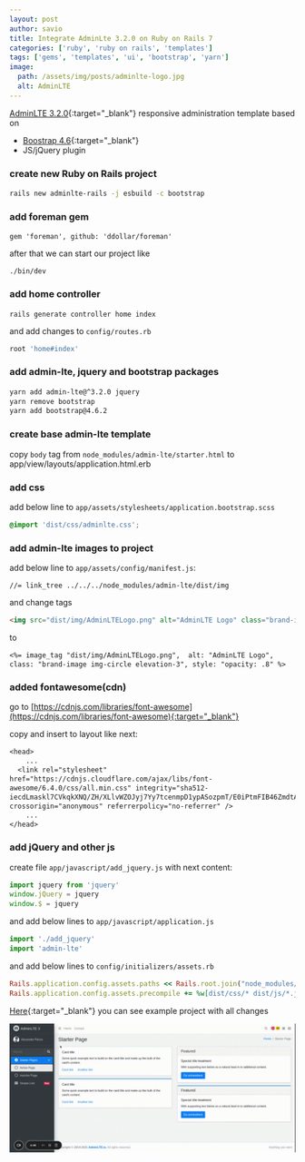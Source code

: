 ```yaml
---
layout: post
author: savio
title: Integrate AdminLte 3.2.0 on Ruby on Rails 7
categories: ['ruby', 'ruby on rails', 'templates']
tags: ['gems', 'templates', 'ui', 'bootstrap', 'yarn']
image:
  path: /assets/img/posts/adminlte-logo.jpg
  alt: AdminLTE
---
```


[AdminLTE 3.2.0](https://github.com/ColorlibHQ/AdminLTE){:target="_blank"} responsive administration template based on
- [Boostrap 4.6](https://getbootstrap.com/docs/4.6/getting-started/introduction/){:target="_blank"}
- JS/jQuery plugin


### create new Ruby on Rails project

```bash
rails new adminlte-rails -j esbuild -c bootstrap
```

### add foreman gem

```
gem 'foreman', github: 'ddollar/foreman'
```
after that we can start our project like
```
./bin/dev
```

### add home controller 

```
rails generate controller home index
```
and add changes to `config/routes.rb`

```ruby
root 'home#index'
```

### add admin-lte, jquery and bootstrap packages

```bash
yarn add admin-lte@^3.2.0 jquery
yarn remove bootstrap
yarn add bootstrap@4.6.2
```

### create base admin-lte template

copy `body` tag from `node_modules/admin-lte/starter.html`
to app/view/layouts/application.html.erb

### add css
add below line to `app/assets/stylesheets/application.bootstrap.scss` 
```scss
@import 'dist/css/adminlte.css';
```

### add admin-lte images to project

add below line to `app/assets/config/manifest.js`:
```
//= link_tree ../../../node_modules/admin-lte/dist/img
```
and change tags
```html
<img src="dist/img/AdminLTELogo.png" alt="AdminLTE Logo" class="brand-image img-circle elevation-3" style="opacity: .8">
```
to
```erbruby
<%= image_tag "dist/img/AdminLTELogo.png",  alt: "AdminLTE Logo", class: "brand-image img-circle elevation-3", style: "opacity: .8" %>
```
### added fontawesome(cdn)

go to [https://cdnjs.com/libraries/font-awesome](https://cdnjs.com/libraries/font-awesome){:target="_blank"}

copy and insert to layout like next:
```
<head>
    ...
  <link rel="stylesheet" href="https://cdnjs.cloudflare.com/ajax/libs/font-awesome/6.4.0/css/all.min.css" integrity="sha512-iecdLmaskl7CVkqkXNQ/ZH/XLlvWZOJyj7Yy7tcenmpD1ypASozpmT/E0iPtmFIB46ZmdtAc9eNBvH0H/ZpiBw==" crossorigin="anonymous" referrerpolicy="no-referrer" />
    ...
</head>
```

### add jQuery and other js
create file `app/javascript/add_jquery.js` with next content:
```javascript
import jquery from 'jquery'
window.jQuery = jquery
window.$ = jquery
```
and add below lines to `app/javascript/application.js` 
```javascript
import './add_jquery'
import 'admin-lte'
```
and add below lines to `config/initializers/assets.rb`
```ruby
Rails.application.config.assets.paths << Rails.root.join("node_modules/admin-lte/")
Rails.application.config.assets.precompile += %w[dist/css/* dist/js/*.js]
```

[Here](https://github.com/saviokmua/adminlte-with-ruby-on-rails){:target="_blank"} you can see example project with all changes


![admin lte](/assets/img/posts/Adminlte.gif)

